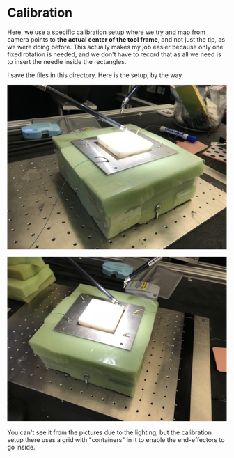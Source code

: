 # Calibration

Here, we use a specific calibration setup where we try and map from camera
points to  **the actual center of the tool frame**, and not just the tip, as we
were doing before. This actually makes my job easier because only one fixed
rotation is needed, and we don't have to record that as all we need is to insert
the needle inside the rectangles.

I save the files in this directory. Here is the setup, by the way.

![setup_1](setup/setup_calibration_1.JPG?raw=true)

![setup_2](setup/setup_calibration_2.JPG?raw=true)

You can't see it from the pictures due to the lighting, but the calibration
setup there uses a grid with "containers" in it to enable the end-effectors to
go inside.
